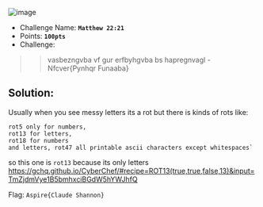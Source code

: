 ![image](https://user-images.githubusercontent.com/33517160/113961274-755ed980-982e-11eb-95c0-af229bf6ac4c.png)

- Challenge Name: **`Matthew 22:21`**
- Points: **`100pts`**
- Challenge:
>> vasbezngvba vf gur erfbyhgvba bs hapregnvagl - Nfcver{Pynhqr Funaaba}

## Solution:
Usually  when you see messy letters its a rot but there is kinds of rots like:

```
rot5 only for numbers,
rot13 for letters,
rot18 for numbers
and letters, rot47 all printable ascii characters except whitespaces`
```
so this one is `rot13` because its only letters
https://gchq.github.io/CyberChef/#recipe=ROT13(true,true,false,13)&input=TmZjdmVye1B5bmhxciBGdW5hYWJhfQ

Flag: `Aspire{Claude Shannon}`
